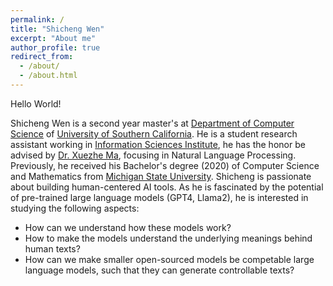 ```yaml
---
permalink: /
title: "Shicheng Wen"
excerpt: "About me"
author_profile: true
redirect_from: 
  - /about/
  - /about.html
---
```


Hello World! 

Shicheng Wen is a second year master's at [Department of Computer Science](https://www.cs.usc.edu/) of [University of Southern California](https://www.usc.edu/). He is a student research assistant working in [Information Sciences Institute](https://www.isi.edu/), he has the honor be advised by [Dr. Xuezhe Ma](https://xuezhemax.github.io/), focusing in Natural Language Processing. Previously, he received his Bachelor's degree (2020) of Computer Science and Mathematics from [Michigan State University](https://msu.edu/). Shicheng is passionate about building human-centered AI tools. As he is fascinated by the potential of pre-trained large language models (GPT4, Llama2), he is interested in studying the following aspects:
 - How can we understand how these models work?
 - How to make the models understand the underlying meanings behind human texts? 
 - How can we make smaller open-sourced models be competable large language models, such that they can generate controllable texts?